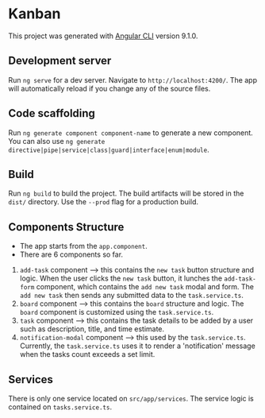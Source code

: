 # Kanban

This project was generated with [Angular CLI](https://github.com/angular/angular-cli) version 9.1.0.

## Development server

Run `ng serve` for a dev server. Navigate to `http://localhost:4200/`. The app will automatically reload if you change any of the source files.

## Code scaffolding

Run `ng generate component component-name` to generate a new component. You can also use `ng generate directive|pipe|service|class|guard|interface|enum|module`.

## Build

Run `ng build` to build the project. The build artifacts will be stored in the `dist/` directory. Use the `--prod` flag for a production build.

## Components Structure

- The app starts from the `app.component`.
- There are 6 components so far.

1. `add-task` component --> this contains the `new task` button structure and logic. When the user clicks the `new task` button, it lunches the `add-task-form` component, which contains the `add new task` modal and form. The `add new task` then sends any submitted data to the `task.service.ts`.
2. `board` component --> this contains the `board` structure and logic. The `board` component is customized using the `task.service.ts`.
3. `task` component --> this contains the task details to be added by a user such as description, title, and time estimate.
4. `notification-modal` component --> this used by the `task.service.ts`. Currently, the `task.service.ts` uses it to render a 'notification' message when the tasks count exceeds a set limit.

## Services

There is only one service located on `src/app/services`. The service logic is contained on `tasks.service.ts`.
